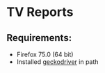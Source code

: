 # TV Reports

## Requirements:

- Firefox 75.0 (64 bit)
- Installed [geckodriver](https://github.com/mozilla/geckodriver/releases) in path
